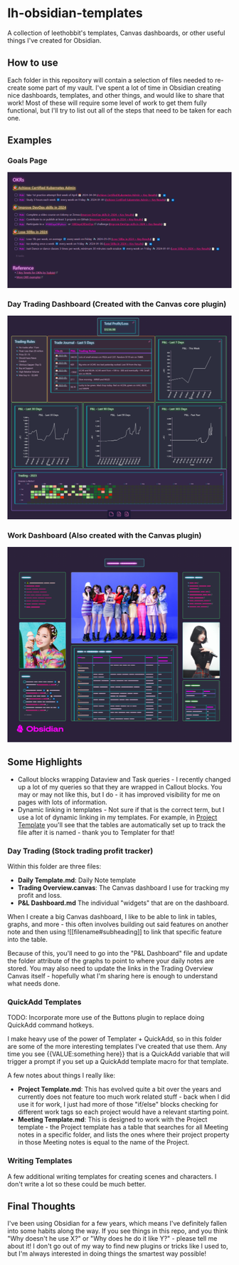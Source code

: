 # lh-obsidian-templates
A collection of leethobbit's templates, Canvas dashboards, or other useful things I've created for Obsidian.

## How to use
Each folder in this repository will contain a selection of files needed to re-create some part of my vault. I've spent a lot of time in Obsidian creating nice dashboards, templates, and other things, and would like to share that work!  Most of these will require some level of work to get them fully functional, but I'll try to list out all of the steps that need to be taken for each one.

## Examples
### Goals Page
![Goals Page](Examples/goals-example.png)
### Day Trading Dashboard (Created with the Canvas core plugin)
![Trading Dashboard](Examples/trading-dashboard-example.png)
### Work Dashboard (Also created with the Canvas plugin)
![Work Dashboard](Examples/work-dashboard-example.png)

## Some Highlights
- Callout blocks wrapping Dataview and Task queries - I recently changed up a lot of my queries so that they are wrapped in Callout blocks.  You may or may not like this, but I do - it has improved visibility for me on pages with lots of information.
- Dynamic linking in templates - Not sure if that is the correct term, but I use a lot of dynamic linking in my templates. For example, in [Project Template](QuickAdd%20Templates/Project%20Template.md) you'll see that the tables are automatically set up to track the file after it is named - thank you to Templater for that!

### Day Trading (Stock trading profit tracker)
Within this folder are three files:

- **Daily Template.md**: Daily Note template
- **Trading Overview.canvas**: The Canvas dashboard I use for tracking my profit and loss.
- **P&L Dashboard.md** The individual "widgets" that are on the dashboard.  

When I create a big Canvas dashboard, I like to be able to link in tables, graphs, and more - this often involves building out said features on another note and then using ![[filename#subheading]] to link that specific feature into the table.

Because of this, you'll need to go into the "P&L Dashboard" file and update the folder attribute of the graphs to point to where your daily notes are stored. You may also need to update the links in the Trading Overview Canvas itself - hopefully what I'm sharing here is enough to understand what needs done.

### QuickAdd Templates
TODO: Incorporate more use of the Buttons plugin to replace doing QuickAdd command hotkeys.

I make heavy use of the power of Templater + QuickAdd, so in this folder are some of the more interesting templates I've created that use them. Any time you see {{VALUE:something here}} that is a QuickAdd variable that will trigger a prompt if you set up a QuickAdd template macro for that template.

A few notes about things I really like:

- **Project Template.md**: This has evolved quite a bit over the years and currently does not feature too much work related stuff - back when I did use it for work, I just had more of those "if/else" blocks checking for different work tags so each project would have a relevant starting point.
- **Meeting Template.md**: This is designed to work with the Project template - the Project template has a table that searches for all Meeting notes in a specific folder, and lists the ones where their project property in those Meeting notes is equal to the name of the Project.

### Writing Templates
A few additional writing templates for creating scenes and characters.  I don't write a lot so these could be much better.

## Final Thoughts
I've been using Obsidian for a few years, which means I've definitely fallen into some habits along the way.  If you see things in this repo, and you think "Why doesn't he use X?" or "Why does he do it like Y?" - please tell me about it! I don't go out of my way to find new plugins or tricks like I used to, but I'm always interested in doing things the smartest way possible!
